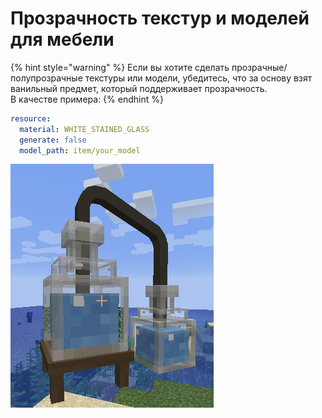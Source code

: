 # Прозрачность текстур и моделей для мебели

{% hint style="warning" %}
Если вы хотите сделать прозрачные/полупрозрачные текстуры или модели, убедитесь, что за основу взят ванильный предмет, который поддерживает прозрачность.  
В качестве примера:
{% endhint %}

```yaml
resource:
  material: WHITE_STAINED_GLASS
  generate: false
  model_path: item/your_model
```

![Пример: бутылки для зелий с прозрачностью](../../.gitbook/assets/image%20%283%29.png)

